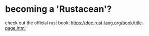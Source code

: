 # becoming a 'Rustacean'?

check out the official rust book: https://doc.rust-lang.org/book/title-page.html